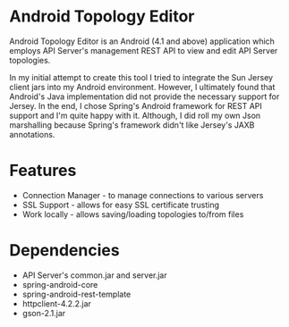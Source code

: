 Android Topology Editor
=======================

Android Topology Editor is an Android (4.1 and above) application which employs API Server's management REST API to view and edit API Server topologies.

In my initial attempt to create this tool I tried to integrate the Sun Jersey client jars into my Android environment. However, I ultimately found that Android's Java implementation did not provide the necessary support for Jersey. In the end, I chose Spring's Android framework for REST API support and I'm quite happy with it. Although, I did roll my own Json marshalling because Spring's framework didn't like Jersey's JAXB annotations.

Features
========
* Connection Manager - to manage connections to various servers
* SSL Support - allows for easy SSL certificate trusting
* Work locally - allows saving/loading topologies to/from files

Dependencies
===
* API Server's common.jar and server.jar
* spring-android-core 
* spring-android-rest-template
* httpclient-4.2.2.jar
* gson-2.1.jar

